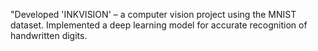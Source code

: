 "Developed 'INKVISION' – a computer vision project using the MNIST dataset. Implemented a deep learning model for accurate recognition of handwritten digits.
